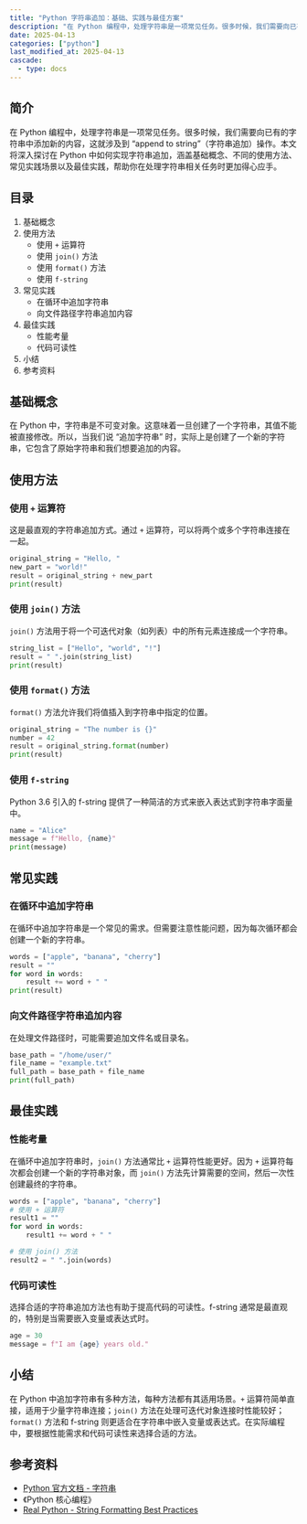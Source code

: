 ```yaml
---
title: "Python 字符串追加：基础、实践与最佳方案"
description: "在 Python 编程中，处理字符串是一项常见任务。很多时候，我们需要向已有的字符串中添加新的内容，这就涉及到 “append to string”（字符串追加）操作。本文将深入探讨在 Python 中如何实现字符串追加，涵盖基础概念、不同的使用方法、常见实践场景以及最佳实践，帮助你在处理字符串相关任务时更加得心应手。"
date: 2025-04-13
categories: ["python"]
last_modified_at: 2025-04-13
cascade:
  - type: docs
---
```



## 简介
在 Python 编程中，处理字符串是一项常见任务。很多时候，我们需要向已有的字符串中添加新的内容，这就涉及到 “append to string”（字符串追加）操作。本文将深入探讨在 Python 中如何实现字符串追加，涵盖基础概念、不同的使用方法、常见实践场景以及最佳实践，帮助你在处理字符串相关任务时更加得心应手。

<!-- more -->
## 目录
1. 基础概念
2. 使用方法
    - 使用 `+` 运算符
    - 使用 `join()` 方法
    - 使用 `format()` 方法
    - 使用 `f-string`
3. 常见实践
    - 在循环中追加字符串
    - 向文件路径字符串追加内容
4. 最佳实践
    - 性能考量
    - 代码可读性
5. 小结
6. 参考资料

## 基础概念
在 Python 中，字符串是不可变对象。这意味着一旦创建了一个字符串，其值不能被直接修改。所以，当我们说 “追加字符串” 时，实际上是创建了一个新的字符串，它包含了原始字符串和我们想要追加的内容。

## 使用方法

### 使用 `+` 运算符
这是最直观的字符串追加方式。通过 `+` 运算符，可以将两个或多个字符串连接在一起。
```python
original_string = "Hello, "
new_part = "world!"
result = original_string + new_part
print(result)  
```
### 使用 `join()` 方法
`join()` 方法用于将一个可迭代对象（如列表）中的所有元素连接成一个字符串。
```python
string_list = ["Hello", "world", "!"]
result = " ".join(string_list)
print(result)  
```
### 使用 `format()` 方法
`format()` 方法允许我们将值插入到字符串中指定的位置。
```python
original_string = "The number is {}"
number = 42
result = original_string.format(number)
print(result)  
```
### 使用 `f-string`
Python 3.6 引入的 f-string 提供了一种简洁的方式来嵌入表达式到字符串字面量中。
```python
name = "Alice"
message = f"Hello, {name}"
print(message)  
```

## 常见实践

### 在循环中追加字符串
在循环中追加字符串是一个常见的需求。但需要注意性能问题，因为每次循环都会创建一个新的字符串。
```python
words = ["apple", "banana", "cherry"]
result = ""
for word in words:
    result += word + " "
print(result)  
```
### 向文件路径字符串追加内容
在处理文件路径时，可能需要追加文件名或目录名。
```python
base_path = "/home/user/"
file_name = "example.txt"
full_path = base_path + file_name
print(full_path)  
```

## 最佳实践

### 性能考量
在循环中追加字符串时，`join()` 方法通常比 `+` 运算符性能更好。因为 `+` 运算符每次都会创建一个新的字符串对象，而 `join()` 方法先计算需要的空间，然后一次性创建最终的字符串。
```python
words = ["apple", "banana", "cherry"]
# 使用 + 运算符
result1 = ""
for word in words:
    result1 += word + " "

# 使用 join() 方法
result2 = " ".join(words)
```
### 代码可读性
选择合适的字符串追加方法也有助于提高代码的可读性。f-string 通常是最直观的，特别是当需要嵌入变量或表达式时。
```python
age = 30
message = f"I am {age} years old."
```

## 小结
在 Python 中追加字符串有多种方法，每种方法都有其适用场景。`+` 运算符简单直接，适用于少量字符串连接；`join()` 方法在处理可迭代对象连接时性能较好；`format()` 方法和 f-string 则更适合在字符串中嵌入变量或表达式。在实际编程中，要根据性能需求和代码可读性来选择合适的方法。

## 参考资料
- [Python 官方文档 - 字符串](https://docs.python.org/3/library/stdtypes.html#text-sequence-type-str)
- 《Python 核心编程》
- [Real Python - String Formatting Best Practices](https://realpython.com/python-string-formatting/)